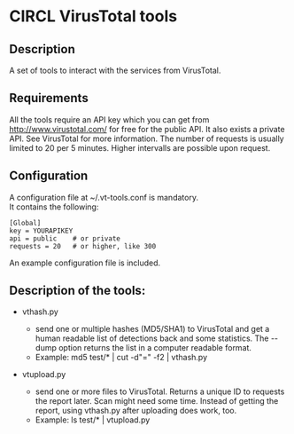 # CIRCL VirusTotal tools

## Description
A set of tools to interact with the services from VirusTotal.

## Requirements
All the tools require an API key which you can get 
from http://www.virustotal.com/ for free for the
public API. It also exists a private API. See 
VirusTotal for more information.
The number of requests is usually limited to
20 per 5 minutes. Higher intervalls are possible
upon request.

## Configuration
A configuration file at ~/.vt-tools.conf is mandatory.  
It contains the following: 
  
    [Global]
    key = YOURAPIKEY
    api = public 	# or private
    requests = 20	# or higher, like 300

An example configuration file is included.

## Description of the tools:
* vthash.py
    * send one or multiple hashes (MD5/SHA1) to VirusTotal
  and get a human readable list of detections back and
  some statistics.
  The --dump option returns the list in a computer 
  readable format.
    * Example: md5 test/* | cut -d"=" -f2 | vthash.py

* vtupload.py
    * send one or more files to VirusTotal. Returns a unique
  ID to requests the report later. Scan might need some
  time. Instead of getting the report, using vthash.py
  after uploading does work, too.
    * Example: ls test/* | vtupload.py

